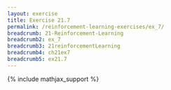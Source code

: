 ```yaml
---
layout: exercise
title: Exercise 21.7
permalink: /reinforcement-learning-exercises/ex_7/
breadcrumb: 21-Reinforcement-Learning
breadcrumb2: ex_7
breadcrumb3: 21reinforcementLearning
breadcrumb4: ch21ex7
breadcrumb5: ex21.7
---
```


{% include mathjax_support %}

